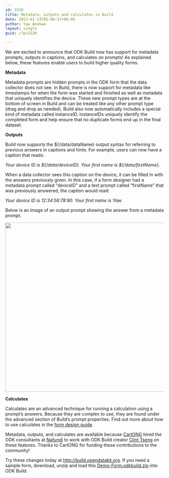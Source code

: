 ```yaml
---
id: 3320
title: Metadata, outputs and calculates in Build
date: 2013-01-14T05:08:57+00:00
author: Yaw Anokwa
layout: single
guid: /?p=3320

---
```

We are excited to announce that ODK Build now has support for metadata prompts, outputs in captions, and calculates on prompts! As explained below, these features enable users to build higher quality forms. 

**Metadata**
  
Metadata prompts are hidden prompts in the ODK form that the data collector does not see. In Build, there is now support for metadata like timestamps for when the form was started and finished as well as metadata that uniquely identifies the device. These new prompt types are at the bottom of screen in Build and can be treated like any other prompt type (drag and drop as needed). Build also now automatically includes a special kind of metadata called instanceID. instanceIDs uniquely identify the completed form and help ensure that no duplicate forms end up in the final dataset.

**Outputs**
  
Build now supports the ${/data/dataName} output syntax for referring to previous answers in captions and hints. For example, users can now have a caption that reads:
  
_Your device ID is ${/data/deviceID}. Your first name is ${/data/firstName}._ 

When a data collector sees this caption on the device, it can be filled in with the answers previously given. In this case, if a form designer had a metadata prompt called &#8220;deviceID&#8221; and a text prompt called &#8220;firstName&#8221; that was previously answered, the caption would read:
  
_Your device ID is 12:34:56:78:90. Your first name is Yaw._

Below is an image of an output prompt showing the answer from a metadata prompt.
  
<img src="/assets/wp-content/uploads/2013/01/outputExample.png" width="538" />

**Calculates**
  
Calculates are an advanced technique for running a calculation using a prompt&#8217;s answers. Because they are complex to use, they are found under the advanced section of Build&#8217;s prompt properties. Find out more about how to use calculates in the [form design guide](/help/form-design/binding/).
  

  
Metadata, outputs, and calculates are available because [CartONG](http://www.cartong.org) hired the ODK consultants at [Nafundi](http://nafundi.com) to work with ODK Build creator [Clint Tseng](http://www.linkedin.com/in/clinttseng) on these features. Thanks to CartONG for funding these contributions to the community! 

Try these changes today at <http://build.opendatakit.org>. If you need a sample form, download, unzip and load this [Demo-Form.odkbuild.zip](/assets/wp-content/uploads/2013/01/Demo-Form.odkbuild.zip) into ODK Build.
